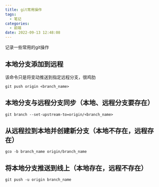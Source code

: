 ```yaml
---
title: git常用操作
tags:
  - 笔记
categories:
  - 前端
date: 2022-09-13 12:48:08
---
```

记录一些常用的git操作

<!--more-->
## 本地分支添加到远程
该命令只是将变动推送到指定远程分支，很鸡肋
```
git push origin <branch_name>
```

## 本地分支与远程分支同步（本地、远程分支要存在）
```
git branch --set-upstream-to=origin/<branch_name>
```

## 从远程拉到本地并创建新分支（本地不存在，远程存在）
```
gco -b branch_name origin/branch_name
```

## 将本地分支推送到线上（本地存在，远程不存在）
```
git push -u origin branch_name
```
